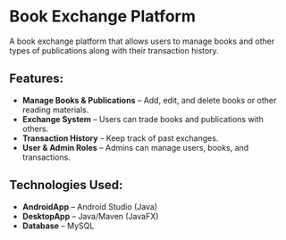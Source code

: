 # Book Exchange Platform

A book exchange platform that allows users to manage books and other types of publications along with their transaction history.

## Features:
- **Manage Books & Publications** – Add, edit, and delete books or other reading materials.
- **Exchange System** – Users can trade books and publications with others.
- **Transaction History** – Keep track of past exchanges.
- **User & Admin Roles** – Admins can manage users, books, and transactions.

## Technologies Used:
- **AndroidApp** – Android Studio (Java)
- **DesktopApp** – Java/Maven (JavaFX)
- **Database** – MySQL